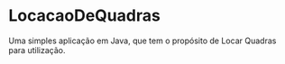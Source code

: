 # LocacaoDeQuadras
Uma simples aplicação em Java, que tem o propósito de Locar Quadras para utilização.
